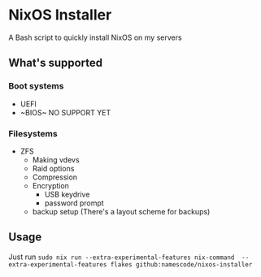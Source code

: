 # NixOS Installer

A Bash script to quickly install NixOS on my servers

## What's supported

### Boot systems

- UEFI
- ~BIOS~ NO SUPPORT YET

### Filesystems

- ZFS
    - Making vdevs
    - Raid options
    - Compression
    - Encryption
        - USB keydrive
        - password prompt
    - backup setup (There's a layout scheme for backups)

## Usage

Just run `sudo nix run --extra-experimental-features nix-command  --extra-experimental-features flakes github:namescode/nixos-installer`
